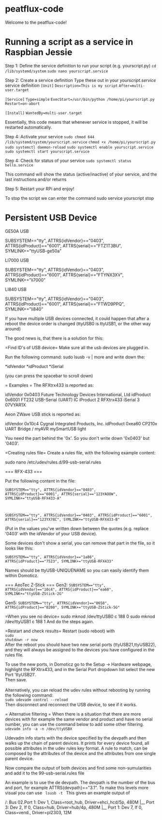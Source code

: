 
# peatflux-code

Welcome to the peatflux-code!

# Running a script as a service in Raspbian Jessie #

Step 1: Define the service definition to run your script (e.g. yourscript.py)
`cd /lib/systemd/system`
`sudo nano yourscript.service`

Step 2: Create a service definition
Type these out in your _yourscript.service_ service definition
`[Unit]`
`Description=This is my script`
`After=multi-user.target`

`[Service]`
`Type=simple`
`ExecStart=/usr/bin/python /home/pi/yourscript.py`
`Restart=on-abort`

`[Install]`
`WantedBy=multi-user.target`

Essentially, this code means that whenever service is stopped, it will be restarted automatically.

Step 4: Activate your service
`sudo chmod 644 /lib/systemd/system/yourscript.service`
`chmod +x /home/pi/yourscript.py`
`sudo systemctl daemon-reload`
`sudo systemctl enable yourscript.service`
`sudo systemctl start yourscript.service`

Step 4: Check for status of your service
`sudo systemctl status hello.service`

This command will show the status (active/inactive) of your service, and the last instructions and/or returns

Step 5: Restart your RPi and enjoy!

To stop the script we can enter the command
sudo service yourscript stop

# Persistent USB Device #

GE50A USB

SUBSYSTEM=="tty", ATTRS{idVendor}=="0403", ATTRS{idProduct}=="6001", ATTRS{serial}=="FTZ1T3BU", SYMLINK+="ttyUSB-ge50a"

LI7000 USB

SUBSYSTEM=="tty", ATTRS{idVendor}=="0403", ATTRS{idProduct}=="6001", ATTRS{serial}=="FTYNX3XV", SYMLINK+="li7000"

LI840 USB

SUBSYSTEM=="tty", ATTRS{idVendor}=="0403", ATTRS{idProduct}=="6001", ATTRS{serial}=="FTWD9PPQ", SYMLINK+="li840"

If you have multiple USB devices connected, it could happen that after a reboot the device order is changed (ttyUSB0 is ttyUSB1, or the other way around)

The good news is, that there is a solution for this:

=Find ID's of USB device=
Make sure all the usb devices are plugged in.

Run the following command:
sudo lsusb -v | more
and write down the:

 *idVendor
 *idProduct
 *iSerial

(you can press the spacebar to scroll down)

= Examples =
The RFXtrx433 is reported as:

  idVendor           0x0403 Future Technology Devices International, Ltd
  idProduct          0x6001 FT232 USB-Serial (UART) IC
  iProduct                2 RFXtrx433
  iSerial                 3 07VYAR1X

Aeon ZWave USB stick is reported as:

  idVendor           0x10c4 Cygnal Integrated Products, Inc.
  idProduct          0xea60 CP210x UART Bridge / myAVR mySmartUSB light

You need the part behind the '0x'. So you don't write down '0x0403' but '0403'.

=Creating rules file=
Create a rules file, with the following example content:

sudo nano /etc/udev/rules.d/99-usb-serial.rules

=== RFX-433 ===

Put the following content in the file:

<code>SUBSYSTEM=="tty", ATTRS{idVendor}=="0403", ATTRS{idProduct}=="6001", ATTRS{serial}=="123YAOOW", SYMLINK+="ttyUSB-RFX433-A"

SUBSYSTEM=="tty", ATTRS{idVendor}=="0403", ATTRS{idProduct}=="6001", ATTRS{serial}=="123YX78C", SYMLINK+="ttyUSB-RFX433-B"</code>

(Put in the values you've written down between the quotes (e.g. replace '0403' with the idVendor of your USB device).

Some devices don't show a serial, you can remove that part in the file, so it looks like this:

<code>SUBSYSTEM=="tty", ATTRS{idVendor}=="1a86", ATTRS{idProduct}=="7523", SYMLINK+="ttyUSB-RFX433"</code>

Names should be ttyUSB-UNIQUENAME so you can easily identify them within Domoticz.

=== AeoTec Z-Stick ===
Gen2:
<code>SUBSYSTEM=="tty", ATTRS{idVendor}=="10c4", ATTRS{idProduct}=="ea60", SYMLINK+="ttyUSB-ZStick-2G" </code>

Gen5:
<code>SUBSYSTEM=="tty", ATTRS{idVendor}=="0658", ATTRS{idProduct}=="0200", SYMLINK+="ttyUSB-ZStick-5G"</code>

=When you see no device=
 sudo mknod /dev/ttyUSB0 c 188 0
 sudo mknod /dev/ttyUSB1 c 188 1
And do the steps again.

=Restart and check results=
Restart (sudo reboot) with<br>
<code>sudo shutdown -r now</code><br>
After the reboot you should have two new serial ports (ttyUSB21,ttyUSB22), and they will always be assigned to the devices you have configured in the rules file.<br>

To use the new ports, in Domoticz go to the Setup -> Hardware webpage, highlight the RFXtrx433, and in the Serial Port dropdown list select the new Port 'ttyUSB21'. <br>
Then save.<br>
<br>
Alternatively, you can reload the udev rules without rebooting by running the following command:<br>
<code>sudo  udevadm control --reload</code><br>
Then disconnect and reconnect the USB device, to see if it works.

= Alternative filtering =
When there is a situation that there are more devices with for example the same vendor and product and have no serial number, you can use the command below to add some other filtering.
<code>
udevadm info -a -n /dev/ttyUSBX
</code>

Udevadm info starts with the device specified by the devpath and then walks up the chain of parent devices. It prints for every device found, all possible attributes in the udev rules key format. A rule to match, can be composed by the attributes of the device and the attributes from one single parent device.

Now compare the output of both devices and find some non-sumularities and add it to the 99-usb-serial.rules file

An example is to use the de devpath. The devpath is the number of the bus and port, for example ATTRS{devpath}=="3.1". To make this levels more visual you can use
<code>
lsusb -t
</code>
This gives an example output of

/:  Bus 02.Port 1: Dev 1, Class=root_hub, Driver=ehci_hcd/5p, 480M
    |__ Port 3: Dev 2, If 0, Class=hub, Driver=hub/4p, 480M
        |__ Port 1: Dev 7, If 0, Class=vend., Driver=pl2303, 12M

